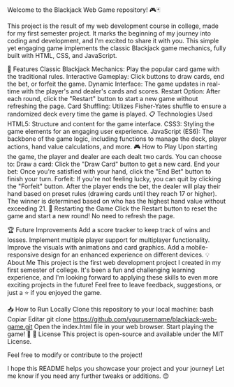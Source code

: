 Welcome to the Blackjack Web Game repository! 🎮🃏

This project is the result of my web development course in college, made for my first semester project. It marks the beginning of my journey into coding and development, and I'm excited to share it with you. This simple yet engaging game implements the classic Blackjack game mechanics, fully built with HTML, CSS, and JavaScript.

🚀 Features
Classic Blackjack Mechanics: Play the popular card game with the traditional rules.
Interactive Gameplay: Click buttons to draw cards, end the bet, or forfeit the game.
Dynamic Interface: The game updates in real-time with the player's and dealer's cards and scores.
Restart Option: After each round, click the "Restart" button to start a new game without refreshing the page.
Card Shuffling: Utilizes Fisher-Yates shuffle to ensure a randomized deck every time the game is played.
📋 Technologies Used
HTML5: Structure and content for the game interface.
CSS3: Styling the game elements for an engaging user experience.
JavaScript (ES6): The backbone of the game logic, including functions to manage the deck, player actions, hand value calculations, and more.
🎮 How to Play
Upon starting the game, the player and dealer are each dealt two cards.
You can choose to:
Draw a card: Click the "Draw Card" button to get a new card.
End your bet: Once you're satisfied with your hand, click the "End Bet" button to finish your turn.
Forfeit: If you're not feeling lucky, you can quit by clicking the "Forfeit" button.
After the player ends the bet, the dealer will play their hand based on preset rules (drawing cards until they reach 17 or higher).
The winner is determined based on who has the highest hand value without exceeding 21.
🔄 Restarting the Game
Click the Restart button to reset the game and start a new round! No need to refresh the page.

🏆 Future Improvements
Add a score tracker to keep track of wins and losses.
Implement multiple player support for multiplayer functionality.
Improve the visuals with animations and card graphics.
Add a mobile-responsive design for an enhanced experience on different devices.
💡 About Me
This project is the first web development project I created in my first semester of college. It's been a fun and challenging learning experience, and I'm looking forward to applying these skills to even more exciting projects in the future! Feel free to leave feedback, suggestions, or just a ⭐ if you enjoyed the game.

📥 How to Run Locally
Clone this repository to your local machine:
bash
Copiar
Editar
git clone https://github.com/yourusername/blackjack-web-game.git
Open the index.html file in your web browser.
Start playing the game! 🎉
📄 License
This project is open-source and available under the MIT License.

Feel free to modify or contribute to the project!

I hope this README helps you showcase your project and your journey! Let me know if you need any further tweaks or additions. 😊

